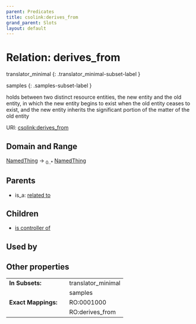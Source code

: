 ```yaml
---
parent: Predicates
title: csolink:derives_from
grand_parent: Slots
layout: default
---
```


# Relation: derives_from

translator_minimal
{: .translator_minimal-subset-label }

samples
{: .samples-subset-label }


holds between two distinct resource entities, the new entity and the old entity, in which the new entity begins to exist when the old entity ceases to exist, and the new entity inherits the significant portion of the matter of the old entity

URI: [csolink:derives_from](https://w3id.org/csolink/vocab/derives_from)

## Domain and Range

[NamedThing](NamedThing.md) ->  <sub>0..*</sub> [NamedThing](NamedThing.md)

## Parents

 *  is_a: [related to](related_to.md)

## Children

 *  [is controller of](is_controller_of.md)

## Used by


## Other properties

|  |  |  |
| --- | --- | --- |
| **In Subsets:** | | translator_minimal |
|  | | samples |
| **Exact Mappings:** | | RO:0001000 |
|  | | RO:derives_from |

